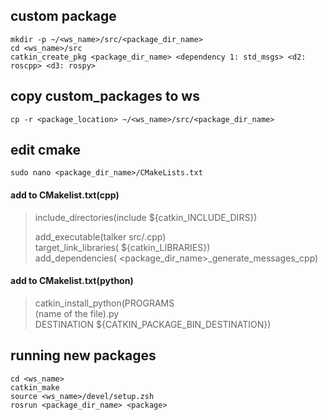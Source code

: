 ## custom package
    mkdir -p ~/<ws_name>/src/<package_dir_name>
    cd <ws_name>/src
    catkin_create_pkg <package_dir_name> <dependency 1: std_msgs> <d2: roscpp> <d3: rospy>

## copy custom_packages to ws
    cp -r <package_location> ~/<ws_name>/src/<package_dir_name>
    
## edit cmake
    sudo nano <package_dir_name>/CMakeLists.txt

#### add to CMakelist.txt(cpp)
> include_directories(include ${catkin_INCLUDE_DIRS})
>
> add_executable(talker src/<package>.cpp)  
> target_link_libraries(<package> ${catkin_LIBRARIES})  
> add_dependencies(<package> <package_dir_name>_generate_messages_cpp)

#### add to CMakelist.txt(python)
    
> catkin_install_python(PROGRAMS    
>     (name of the file).py  
>     DESTINATION ${CATKIN_PACKAGE_BIN_DESTINATION}) 
    

## running new packages
    cd <ws_name>
    catkin_make
    source <ws_name>/devel/setup.zsh
    rosrun <package_dir_name> <package>
